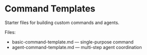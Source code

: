 # Command Templates

Starter files for building custom commands and agents.

Files:

- basic-command-template.md — single-purpose command
- agent-command-template.md — multi-step agent coordination
